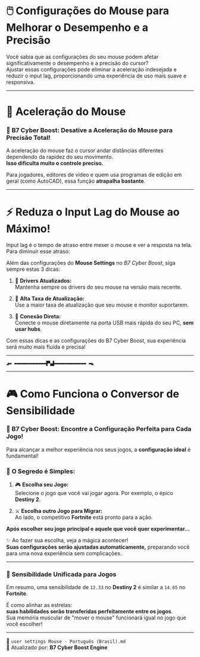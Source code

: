 
# 🖱️ **Configurações do Mouse para Melhorar o Desempenho e a Precisão**

Você sabia que as configurações do seu mouse podem afetar significativamente o desempenho e a precisão do cursor?  
Ajustar essas configurações pode eliminar a aceleração indesejada e reduzir o input lag, proporcionando uma experiência de uso mais suave e responsiva.

---

# 🚫 **Aceleração do Mouse**  
### 🎯 **B7 Cyber Boost: Desative a Aceleração do Mouse para Precisão Total!**

A aceleração do mouse faz o cursor andar distâncias diferentes dependendo da rapidez do seu movimento.  
**Isso dificulta muito o controle preciso.**

Para jogadores, editores de vídeo e quem usa programas de edição em geral (como AutoCAD), essa função **atrapalha bastante**.

---

# ⚡ **Reduza o Input Lag do Mouse ao Máximo!**

Input lag é o tempo de atraso entre mexer o mouse e ver a resposta na tela. Para diminuir esse atraso:

Além das configurações do **Mouse Settings** no *B7 Cyber Boost*, siga sempre estas 3 dicas:

1. 🧩 **Drivers Atualizados:**  
   Mantenha sempre os drivers do seu mouse na versão mais recente.

2. 🔁 **Alta Taxa de Atualização:**  
   Use a maior taxa de atualização que seu mouse e monitor suportarem.

3. 🔌 **Conexão Direta:**  
   Conecte o mouse diretamente na porta USB mais rápida do seu PC, **sem usar hubs**.

Com essas dicas e as configurações do B7 Cyber Boost, sua experiência será muito mais fluida e precisa!

---

```
◢▬ ▬▬▬▬▬▬▬▬▬▬▬▬▛▚▟▬▬▬▬▬▬▬▬▬▬▬▬ ▬◣
```

---

# 🎮 **Como Funciona o Conversor de Sensibilidade**

### 📐 **B7 Cyber Boost: Encontre a Configuração Perfeita para Cada Jogo!**

Para alcançar a melhor experiência nos seus jogos, a **configuração ideal** é fundamental!

### 🧠 **O Segredo é Simples:**

1. 🎮 **Escolha seu Jogo:**  
   Selecione o jogo que você vai jogar agora. Por exemplo, o épico **Destiny 2**.

2. ⚔️ **Escolha outro Jogo para Migrar:**  
   Ao lado, o competitivo **Fortnite** está pronto para a ação.

**Após escolher seu jogo principal e aquele que você quer experimentar...**

✨ Ao fazer sua escolha, veja a mágica acontecer!  
**Suas configurações serão ajustadas automaticamente,** preparando você para uma nova experiência sem complicações.

---

### 🔄 **Sensibilidade Unificada para Jogos**

Em resumo, uma sensibilidade de `12.33` no **Destiny 2** é similar a `14.65` no **Fortnite**.

É como alinhar as estrelas:  
**suas habilidades serão transferidas perfeitamente entre os jogos**.  
Sua memória muscular de "mover o mouse" funcionará igual no jogo que você escolher!

---

📘 `user settings Mouse - Português (Brasil).md`  
🔁 Atualizado por: **B7 Cyber Boost Engine**
